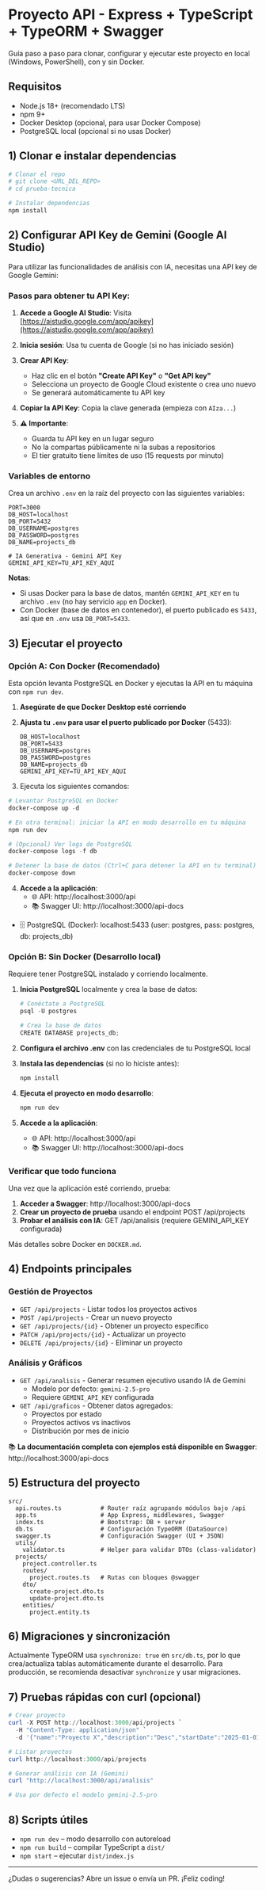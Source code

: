 # Proyecto API - Express + TypeScript + TypeORM + Swagger

Guía paso a paso para clonar, configurar y ejecutar este proyecto en local (Windows, PowerShell), con y sin Docker.

## Requisitos

- Node.js 18+ (recomendado LTS)
- npm 9+
- Docker Desktop (opcional, para usar Docker Compose)
- PostgreSQL local (opcional si no usas Docker)

## 1) Clonar e instalar dependencias

```powershell
# Clonar el repo
# git clone <URL_DEL_REPO>
# cd prueba-tecnica

# Instalar dependencias
npm install
```

## 2) Configurar API Key de Gemini (Google AI Studio)

Para utilizar las funcionalidades de análisis con IA, necesitas una API key de Google Gemini:

### Pasos para obtener tu API Key:

1. **Accede a Google AI Studio**: Visita [https://aistudio.google.com/app/apikey](https://aistudio.google.com/app/apikey)

2. **Inicia sesión**: Usa tu cuenta de Google (si no has iniciado sesión)

3. **Crear API Key**:
   - Haz clic en el botón **"Create API Key"** o **"Get API key"**
   - Selecciona un proyecto de Google Cloud existente o crea uno nuevo
   - Se generará automáticamente tu API key

4. **Copiar la API Key**: Copia la clave generada (empieza con `AIza...`)

5. **⚠️ Importante**: 
   - Guarda tu API key en un lugar seguro
   - No la compartas públicamente ni la subas a repositorios
   - El tier gratuito tiene límites de uso (15 requests por minuto)

### Variables de entorno

Crea un archivo `.env` en la raíz del proyecto con las siguientes variables:

```env
PORT=3000
DB_HOST=localhost
DB_PORT=5432
DB_USERNAME=postgres
DB_PASSWORD=postgres
DB_NAME=projects_db

# IA Generativa - Gemini API Key
GEMINI_API_KEY=TU_API_KEY_AQUI
```

**Notas**:
- Si usas Docker para la base de datos, mantén `GEMINI_API_KEY` en tu archivo `.env` (no hay servicio `app` en Docker).
- Con Docker (base de datos en contenedor), el puerto publicado es `5433`, así que en `.env` usa `DB_PORT=5433`.


## 3) Ejecutar el proyecto

### Opción A: Con Docker (Recomendado)

Esta opción levanta PostgreSQL en Docker y ejecutas la API en tu máquina con `npm run dev`.

1. **Asegúrate de que Docker Desktop esté corriendo**

2. **Ajusta tu `.env` para usar el puerto publicado por Docker** (5433):
   ```env
   DB_HOST=localhost
   DB_PORT=5433
   DB_USERNAME=postgres
   DB_PASSWORD=postgres
   DB_NAME=projects_db
   GEMINI_API_KEY=TU_API_KEY_AQUI
   ```
3. Ejecuta los siguientes comandos:
  ```powershell
  # Levantar PostgreSQL en Docker
  docker-compose up -d

  # En otra terminal: iniciar la API en modo desarrollo en tu máquina
  npm run dev

  # (Opcional) Ver logs de PostgreSQL
  docker-compose logs -f db

  # Detener la base de datos (Ctrl+C para detener la API en tu terminal)
  docker-compose down
  ```

4. **Accede a la aplicación**:
   - 🌐 API: http://localhost:3000/api
   - 📚 Swagger UI: http://localhost:3000/api-docs
  - 🗄️ PostgreSQL (Docker): localhost:5433 (user: postgres, pass: postgres, db: projects_db)

### Opción B: Sin Docker (Desarrollo local)

Requiere tener PostgreSQL instalado y corriendo localmente.

1. **Inicia PostgreSQL** localmente y crea la base de datos:
   ```powershell
   # Conéctate a PostgreSQL
   psql -U postgres
   
   # Crea la base de datos
   CREATE DATABASE projects_db;
   ```

2. **Configura el archivo .env** con las credenciales de tu PostgreSQL local

3. **Instala las dependencias** (si no lo hiciste antes):
   ```powershell
   npm install
   ```

4. **Ejecuta el proyecto en modo desarrollo**:
   ```powershell
   npm run dev
   ```

5. **Accede a la aplicación**:
   - 🌐 API: http://localhost:3000/api
   - 📚 Swagger UI: http://localhost:3000/api-docs

### Verificar que todo funciona

Una vez que la aplicación esté corriendo, prueba:

1. **Acceder a Swagger**: http://localhost:3000/api-docs
2. **Crear un proyecto de prueba** usando el endpoint POST /api/projects
3. **Probar el análisis con IA**: GET /api/analisis (requiere GEMINI_API_KEY configurada)

Más detalles sobre Docker en `DOCKER.md`.

## 4) Endpoints principales

### Gestión de Proyectos
- `GET /api/projects` - Listar todos los proyectos activos
- `POST /api/projects` - Crear un nuevo proyecto
- `GET /api/projects/{id}` - Obtener un proyecto específico
- `PATCH /api/projects/{id}` - Actualizar un proyecto
- `DELETE /api/projects/{id}` - Eliminar un proyecto

### Análisis y Gráficos
- `GET /api/analisis` - Generar resumen ejecutivo usando IA de Gemini
  - Modelo por defecto: `gemini-2.5-pro`
  - Requiere `GEMINI_API_KEY` configurada
- `GET /api/graficos` - Obtener datos agregados:
  - Proyectos por estado
  - Proyectos activos vs inactivos
  - Distribución por mes de inicio

📚 **La documentación completa con ejemplos está disponible en Swagger**: http://localhost:3000/api-docs

## 5) Estructura del proyecto

```
src/
  api.routes.ts           # Router raíz agrupando módulos bajo /api
  app.ts                  # App Express, middlewares, Swagger
  index.ts                # Bootstrap: DB + server
  db.ts                   # Configuración TypeORM (DataSource)
  swagger.ts              # Configuración Swagger (UI + JSON)
  utils/
    validator.ts          # Helper para validar DTOs (class-validator)
  projects/
    project.controller.ts
    routes/
      project.routes.ts   # Rutas con bloques @swagger
    dto/
      create-project.dto.ts
      update-project.dto.ts
    entities/
      project.entity.ts
```

## 6) Migraciones y sincronización

Actualmente TypeORM usa `synchronize: true` en `src/db.ts`, por lo que crea/actualiza tablas automáticamente durante el desarrollo. Para producción, se recomienda desactivar `synchronize` y usar migraciones.

## 7) Pruebas rápidas con curl (opcional)

```powershell
# Crear proyecto
curl -X POST http://localhost:3000/api/projects `
  -H "Content-Type: application/json" `
  -d '{"name":"Proyecto X","description":"Desc","startDate":"2025-01-01","endDate":"2025-12-31"}'

# Listar proyectos
curl http://localhost:3000/api/projects

# Generar análisis con IA (Gemini)
curl "http://localhost:3000/api/analisis"

# Usa por defecto el modelo gemini-2.5-pro
```

## 8) Scripts útiles

- `npm run dev` – modo desarrollo con autoreload
- `npm run build` – compilar TypeScript a `dist/`
- `npm start` – ejecutar `dist/index.js`

---

¿Dudas o sugerencias? Abre un issue o envía un PR. ¡Feliz coding!
